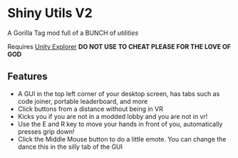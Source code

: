 # Shiny Utils V2
A Gorilla Tag mod full of a BUNCH of *utilities*

Requires [Unity Explorer](https://github.com/sinai-dev/UnityExplorer) **DO NOT USE TO CHEAT PLEASE FOR THE LOVE OF GOD**

## Features
* A GUI in the top left corner of your desktop screen, has tabs such as code joiner, portable leaderboard, and more
* Click buttons from a distance without being in VR
* Kicks you if you are not in a modded lobby and you are not in vr!
* Use the E and R key to move your hands in front of you, automatically presses grip down!
* Click the Middle Mouse button to do a little emote. You can change the dance this in the silly tab of the GUI
